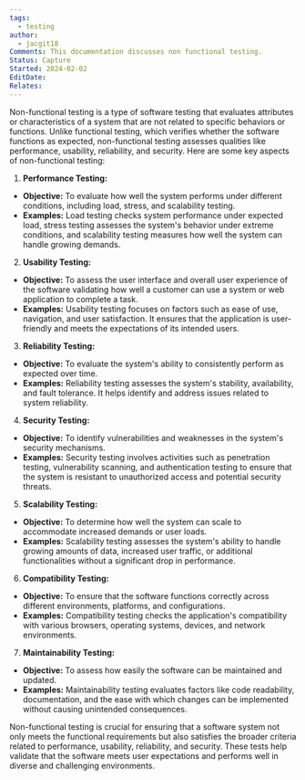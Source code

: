 ```yaml
---
tags:
  - testing
author:
  - jacgit18
Comments: This documentation discusses non functional testing.
Status: Capture
Started: 2024-02-02
EditDate: 
Relates:
---
```

Non-functional testing is a type of software testing that evaluates attributes or characteristics of a system that are not related to specific behaviors or functions. Unlike functional testing, which verifies whether the software functions as expected, non-functional testing assesses qualities like performance, usability, reliability, and security. Here are some key aspects of non-functional testing:  
  
1. **Performance Testing:**  
- **Objective:** To evaluate how well the system performs under different conditions, including load, stress, and scalability testing.  
- **Examples:** Load testing checks system performance under expected load, stress testing assesses the system's behavior under extreme conditions, and scalability testing measures how well the system can handle growing demands.  
  
2. **Usability Testing:**  
- **Objective:** To assess the user interface and overall user experience of the software validating how well a customer can use a system or web application to complete a task. 
- **Examples:** Usability testing focuses on factors such as ease of use, navigation, and user satisfaction. It ensures that the application is user-friendly and meets the expectations of its intended users.  
  
3. **Reliability Testing:**  
- **Objective:** To evaluate the system's ability to consistently perform as expected over time.  
- **Examples:** Reliability testing assesses the system's stability, availability, and fault tolerance. It helps identify and address issues related to system reliability.  
  
4. **Security Testing:**  
- **Objective:** To identify vulnerabilities and weaknesses in the system's security mechanisms.  
- **Examples:** Security testing involves activities such as penetration testing, vulnerability scanning, and authentication testing to ensure that the system is resistant to unauthorized access and potential security threats.  
  
5. **Scalability Testing:**  
- **Objective:** To determine how well the system can scale to accommodate increased demands or user loads.  
- **Examples:** Scalability testing assesses the system's ability to handle growing amounts of data, increased user traffic, or additional functionalities without a significant drop in performance.  
  
6. **Compatibility Testing:**  
- **Objective:** To ensure that the software functions correctly across different environments, platforms, and configurations.  
- **Examples:** Compatibility testing checks the application's compatibility with various browsers, operating systems, devices, and network environments.  
  
7. **Maintainability Testing:**  
- **Objective:** To assess how easily the software can be maintained and updated.  
- **Examples:** Maintainability testing evaluates factors like code readability, documentation, and the ease with which changes can be implemented without causing unintended consequences.  
  
Non-functional testing is crucial for ensuring that a software system not only meets the functional requirements but also satisfies the broader criteria related to performance, usability, reliability, and security. These tests help validate that the software meets user expectations and performs well in diverse and challenging environments.
